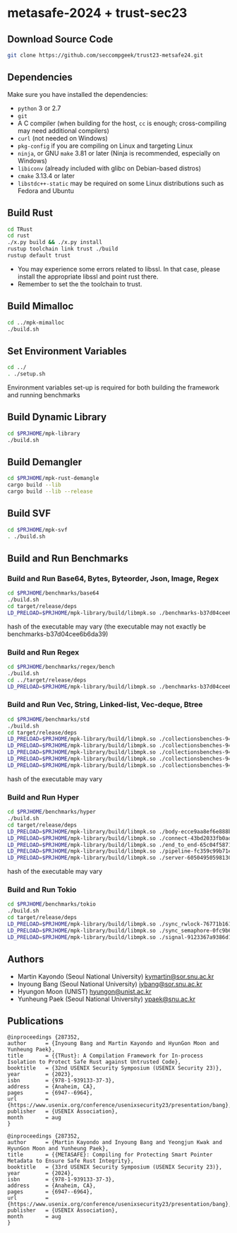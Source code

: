 # metasafe-2024 + trust-sec23

## Download Source Code
```sh
git clone https://github.com/seccompgeek/trust23-metsafe24.git
```

## Dependencies

Make sure you have installed the dependencies:

* `python` 3 or 2.7
* `git`
* A C compiler (when building for the host, `cc` is enough; cross-compiling may
  need additional compilers)
* `curl` (not needed on Windows)
* `pkg-config` if you are compiling on Linux and targeting Linux
* `ninja`, or GNU `make` 3.81 or later (Ninja is recommended, especially on
  Windows)
* `libiconv` (already included with glibc on Debian-based distros)
* `cmake` 3.13.4 or later
* `libstdc++-static` may be required on some Linux distributions such as Fedora
  and Ubuntu

## Build Rust
```sh
cd TRust
cd rust
./x.py build && ./x.py install
rustup toolchain link trust ./build
rustup default trust
```
* You may experience some errors related to libssl. In that case, please install the appropriate libssl and point rust there.
* Remember to set the the toolchain to trust.


## Build Mimalloc
```sh
cd ../mpk-mimalloc
./build.sh
```

## Set Environment Variables
```sh
cd ../
. ./setup.sh
```
Environment variables set-up is required for both building the framework and running benchmarks

## Build Dynamic Library
```sh
cd $PRJHOME/mpk-library
./build.sh
```

## Build Demangler
```sh
cd $PRJHOME/mpk-rust-demangle
cargo build --lib
cargo build --lib --release
```

## Build SVF
```sh
cd $PRJHOME/mpk-svf
. ./build.sh
```

## Build and Run Benchmarks

### Build and Run Base64, Bytes, Byteorder, Json,  Image, Regex
```sh
cd $PRJHOME/benchmarks/base64
./build.sh
cd target/release/deps
LD_PRELOAD=$PRJHOME/mpk-library/build/libmpk.so ./benchmarks-b37d04cee6b6da39  --bench
```
hash of the executable may vary (the executable may not exactly be benchmarks-b37d04cee6b6da39)

### Build and Run Regex
```sh
cd $PRJHOME/benchmarks/regex/bench
./build.sh
cd ../target/release/deps
LD_PRELOAD=$PRJHOME/mpk-library/build/libmpk.so ./benchmarks-b37d04cee6b6da39  --bench
```

### Build and Run Vec, String, Linked-list, Vec-deque, Btree
```sh
cd $PRJHOME/benchmarks/std
./build.sh
cd target/release/deps
LD_PRELOAD=$PRJHOME/mpk-library/build/libmpk.so ./collectionsbenches-949558e15ed0a833 --bench -- vec
LD_PRELOAD=$PRJHOME/mpk-library/build/libmpk.so ./collectionsbenches-949558e15ed0a833 --bench -- string
LD_PRELOAD=$PRJHOME/mpk-library/build/libmpk.so ./collectionsbenches-949558e15ed0a833 --bench -- linked-list
LD_PRELOAD=$PRJHOME/mpk-library/build/libmpk.so ./collectionsbenches-949558e15ed0a833 --bench -- vec-deque
LD_PRELOAD=$PRJHOME/mpk-library/build/libmpk.so ./collectionsbenches-949558e15ed0a833 --bench -- btree

```
hash of the executable may vary

### Build and Run Hyper
```sh
cd $PRJHOME/benchmarks/hyper
./build.sh
cd target/release/deps
LD_PRELOAD=$PRJHOME/mpk-library/build/libmpk.so ./body-ecce9aa8ef6e888b --bench
LD_PRELOAD=$PRJHOME/mpk-library/build/libmpk.so ./connect-43bd2033fb0ad8f9 --bench
LD_PRELOAD=$PRJHOME/mpk-library/build/libmpk.so ./end_to_end-65c04f5871934fc8 --bench
LD_PRELOAD=$PRJHOME/mpk-library/build/libmpk.so ./pipeline-fc359c99b71e3a82 --bench
LD_PRELOAD=$PRJHOME/mpk-library/build/libmpk.so ./server-6050495059813025 --bench
```
hash of the executable may vary

### Build and Run Tokio
```sh
cd $PRJHOME/benchmarks/tokio
./build.sh
cd target/release/deps
LD_PRELOAD=$PRJHOME/mpk-library/build/libmpk.so ./sync_rwlock-76771b161ead33bd --bench
LD_PRELOAD=$PRJHOME/mpk-library/build/libmpk.so ./sync_semaphore-0fc9b6fec82f8c59 --bench
LD_PRELOAD=$PRJHOME/mpk-library/build/libmpk.so ./signal-9123367a9386d186 --bench
```

## Authors
- Martin Kayondo (Seoul National University) <kymartin@sor.snu.ac.kr>
- Inyoung Bang (Seoul National University) <iybang@sor.snu.ac.kr>
- Hyungon Moon (UNIST) <hyungon@unist.ac.kr>
- Yunheung Paek (Seoul National University) <ypaek@snu.ac.kr>

## Publications
```
@inproceedings {287352,
author      = {Inyoung Bang and Martin Kayondo and HyunGon Moon and Yunheung Paek},
title       = {{TRust}: A Compilation Framework for In-process Isolation to Protect Safe Rust against Untrusted Code},
booktitle   = {32nd USENIX Security Symposium (USENIX Security 23)},
year        = {2023},
isbn        = {978-1-939133-37-3},
address     = {Anaheim, CA},
pages       = {6947--6964},
url         = {https://www.usenix.org/conference/usenixsecurity23/presentation/bang},
publisher   = {USENIX Association},
month       = aug
}

@inproceedings {287352,
author      = {Martin Kayondo and Inyoung Bang and Yeongjun Kwak and HyunGon Moon and Yunheung Paek},
title       = {{METASAFE}: Compiling for Protecting Smart Pointer Metadata to Ensure Safe Rust Integrity},
booktitle   = {33rd USENIX Security Symposium (USENIX Security 23)},
year        = {2024},
isbn        = {978-1-939133-37-3},
address     = {Anaheim, CA},
pages       = {6947--6964},
url         = {https://www.usenix.org/conference/usenixsecurity23/presentation/bang},
publisher   = {USENIX Association},
month       = aug
}
```
